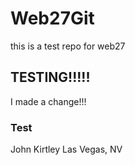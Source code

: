 # Web27Git
this is a test repo for web27


## TESTING!!!!!

I made a change!!!

### Test

John Kirtley
Las Vegas, NV